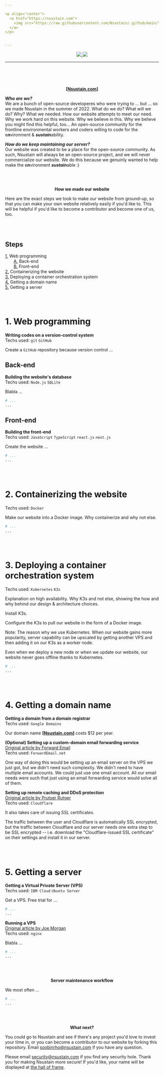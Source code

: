 ```yaml
---

<p align="center">
  <a href="https://nsustain.com">
    <img src="https://raw.githubusercontent.com/Nsustain/.github/main/logo/logo_github.png" width="350">
  </a>
</p>


---
```


<p align="center">
  <a href="https://github.com/Nsustain/nsustain.com/graphs/contributors">
    <img src="https://img.shields.io/github/contributors/Nsustain/nsustain.com">
  </a>
  <a href="https://github.com/Nsustain/nsustain.com/blob/main/LICENSE">
    <img src="https://badgen.net/github/license/nsustain/nsustain.com">
  </a>
</p>

---

<br>
<br>
<br>

<p align="center">
  <b>
    [<a href="https://nsustain.com">Nsustain.com</a>]
  </b>
</p>

***Who are we?***<br>
We are a bunch of
open-source developeres who
were trying to ... but ... so
we made Nsustain in the summer of 2022.
What do we do?
What will we do? Why?
What we needed. How our website
attempts to meet our need.
Why we work hard on this website.
Why we believe in this.
Why we believe you might
find this helpful, too...
An open-source community for the frontline
environmental workers and coders willing to
code for the
e<b><em>n</em></b>vironment &
<b><em>sustain</em></b>ability.


<!---
Exaplanation on the need we had:

It's like farmers / environmentalists
are the frontline soldiers of environmental
problems, and coders are a regiment of
long-range support. For artilary, for instance,
we need spotters that tell them where
the problem lies.

Our philosophy:

We're not trying to optimize our website
so that users stay on our website as much
as possible. No, we don't want you to
spend all of your time on website.
Go write codes, for example.

The goal of our website is to help
you find a project that really touches
your heart, something that is worth
your devotion. We'll try to make
that process as smooth and enjoyable
as possible, but we don't do anything sneaky.
We don't store suspicious cookies on your computer.
In fact, we don't even try to know your
name, email, or any other personal information.

-->

***How do we keep maintaining our server?***<br>
Our website was created to be a
place for the open-source community.
As such, Nsustain
will always be an open-source project,
and we will never commercialize our website.
We do this because we genuinly wanted
to help make the e***n***vironment ***sustain***able :)

<!--
***How did this all begin?***<br>
Soobin Rho and Mariam Wisaal started
this project for
*2022 Call for Code Global Challenge*,
which was an environmental initiative
inviting "developers and problem solvers
around the world to build and contribute
to sustainable open source technology projects."
Soobin and Mariam were college sophomores
at Augustana University at that time,
and the challenge was held for six months
from May, 2022 to October, 2022.
-->

<br>
<br>

<p align="center">
  <b>How we made our website</b>
</p>

Here are the exact steps we took to
make our website from ground-up,
so that you can make your own website
relatively easily if you'd like to.
This will be helpful if you'd like
to become a contributor and become
one of us, too.

<br>
<br>

<!--
By the way, the white space in front of [1.1] and [1.2]
is the unicode em space: (  )
-->
## Steps
[1.](#1-web-programming) Web programming<br>
  [A.](#back-end) Back-end<br>
  [B.](#front-end) Front-end<br>
[2.](#2-containerizing-the-website) Containerizing the website<br>
[3.](#3-deploying-a-container-orchestration-system) Deploying a container orchestration system<br>
[4.](#4-getting-a-domain-name) Getting a domain name<br>
[5.](#5-getting-a-server) Getting a server

<br>
<br>

# 1. Web programming

**Writing codes on a version-control system**<br>
Techs used:
`git`
`GitHub`

Create a `GitHub` repository because
version control ...

## Back-end

**Building the website's database**<br>
Techs used:
`Node.js`
`SQLite`

Blabla ...

```bash
# ...
...
```

## Front-end

**Building the front-end**<br>
Techs used:
`JavaScript`
`TypeScript`
`react.js`
`next.js`

Create the website ...

```bash
# ...
...
```

<br>
<br>

# 2. Containerizing the website
Techs used:
`Docker`

Make our website into a Docker image.
Why containerize and why not else.

```bash
# ...
...
```

<!--- Installing docker
https://www.digitalocean.com/community/tutorials/how-to-install-and-use-docker-on-ubuntu-22-04

Using docker compose
https://www.digitalocean.com/community/tutorials/how-to-install-wordpress-with-docker-compose
-->

<br>
<br>

# 3. Deploying a container orchestration system
Techs used:
`Kubernetes`
`K3s`

Explanation on high availability.
Why K3s and not else, showing
the how and why behind
our design & architecture choices.

Install K3s.

Configure the K3s to pull our website
in the form of a Docker image.

Note: The reason why we use Kubernetes.
When our website gains more popularity,
server capability can be upscaled by
getting another VPS and then adding it
on our K3s as a worker node.

Even when we deploy a new node or when
we update our website, our website never
goes offline thanks to Kubernetes.

```bash
# ...
...
```

<br>
<br>

# 4. Getting a domain name

**Getting a domain from a domain registrar**<br>
Techs used:
`Google Domains`

Our domain name
**[[Nsustain.com](nsustain.com)]**
costs $12 per year.

**(Optional) Setting up a custom-domain email forwarding service**<br>
[Original article by Forward Email](https://forwardemail.net/en/faq#how-do-i-get-started-and-set-up-email-forwarding)<br>
Techs used:
`ForwardEmail.net`

One way of doing this would be setting up an
email server on the VPS we just got, but
we didn't need such complexity. We didn't
need to have multiple email accounts.
We could just use one email account.
All our email needs were such that just using an email
forwarding service would solve all of them.

**Setting up remote caching and DDoS protection**<br>
[Original article by Prutser Rutger](https://blog.prutser.net/2021/01/20/how-to-securely-self-host-a-website-or-web-app/)<br>
Techs used:
`Cloudflare`

It also takes care of issuing SSL certificates.

The traffic between the user and Cloudflare
is automatically SSL encrypted, but the traffic
between Cloudflare and our server needs one
extra step to be SSL encrypted -- i.e.
download the "Cloudflare-issued SSL certificate"
on their settings and install it in our server.

<br>
<br>

# 5. Getting a server

**Getting a Virtual Private Server (VPS)**<br>
Techs used:
`IBM Cloud`
`Ubuntu Server`

Get a VPS. Free trial for ...

```bash
# ...
...
```

**Running a VPS**<br>
[Original article by Joe Morgan](https://www.digitalocean.com/community/tutorials/how-to-deploy-a-react-application-with-nginx-on-ubuntu-20-04)<br>
Techs used:
`nginx`

Blabla ...

```bash
# ...
...
```

<br>
<br>

<p align="center">
  <b>Server maintenance workflow</b>
</p>

We most often ...

```bash
# ...
...
```

<br>
<br>

<p align="center">
  <b>What next?</b>
</p>

You could go to Nsustain
and see if there's any project
you'd love to invest your time in,
or you can become a contributor
to our website by forking this repository.
Email soobinrho@nsustain.com
if you have any question.

Please email security@nsustain.com
if you find any security hole.
Thank you for making Nsustain more secure!
If you'd like, your name
will be displayed at
[the hall of frame](./HALL_OF_FRAME.md).

<br>
<br>
<br>


